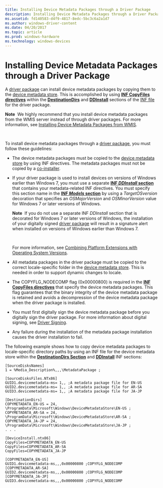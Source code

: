 ```yaml
---
title: Installing Device Metadata Packages through a Driver Package
description: Installing Device Metadata Packages through a Driver Package
ms.assetid: fd140583-d4f9-4817-8edc-5bc3c6a2a1d7
ms.author: windows-driver-content
ms.date: 04/20/2017
ms.topic: article
ms.prod: windows-hardware
ms.technology: windows-devices
---
```


# Installing Device Metadata Packages through a Driver Package


A [driver package](driver-packages.md) can install device metadata packages by copying them to the [device metadata store](device-metadata-store.md). This is accomplished by using [**INF CopyFiles directives**](inf-copyfiles-directive.md) within the [**DestinationDirs**](inf-destinationdirs-section.md) and [**DDInstall**](inf-ddinstall-section.md) sections of the [INF file](inf-files.md) for the driver package.

**Note**  We highly recommend that you install device metadata packages from the WMIS server instead of through driver packages. For more information, see [Installing Device Metadata Packages from WMIS](installing-device-metadata-packages-from-wmis.md).

 

To install device metadata packages through a [driver package](driver-packages.md), you must follow these guidelines:

-   The device metadata packages must be copied to the [device metadata store](device-metadata-store.md) by using INF directives. The metadata packages must not be copied by a [co-installer](writing-a-co-installer.md).

-   If your driver package is used to install devices on versions of Windows earlier than Windows 7, you must use a separate [**INF *DDInstall* section**](inf-ddinstall-section.md) that contains your metadata-related INF directives. You must specify this section name in the [**INF *Models* section**](inf-models-section.md) by using a *TargetOSversion* decoration that specifies an *OSMajorVersion* and *OSMinorVersion* value for Windows 7 or later versions of Windows.

    **Note**  If you do not use a separate INF *DDInstall* section that is decorated for Windows 7 or later versions of Windows, the installation of your digitally signed [driver package](driver-packages.md) will result in a signature alert when installed on versions of Windows earlier than Windows 7.

     

    For more information, see [Combining Platform Extensions with Operating System Versions](combining-platform-extensions-with-operating-system-versions.md).

-   All metadata packages in the driver package must be copied to the correct locale-specific folder in the [device metadata store](device-metadata-store.md). This is needed in order to support dynamic changes to locale.

-   The COPYFLG\_NODECOMP flag (0x00000800) is required in the [**INF CopyFiles directives**](inf-copyfiles-directive.md) that specify the device metadata packages. This flag guarantees that the binary integrity of the device metadata package is retained and avoids a decompression of the device metadata package when the driver package is installed.

-   You must first digitally sign the device metadata package before you digitally sign the driver package. For more information about digital signing, see [Driver Signing](driver-signing.md).

-   Any failure during the installation of the metadata package installation causes the driver installation to fail.

The following example shows how to copy device metadata packages to locale-specific directory paths by using an INF file for the device metadata store within the [**DestinationDirs Section**](inf-destinationdirs-section.md) and [**DDInstall**](inf-ddinstall-section.md) INF sections:

```
[SourceDisksNames]
1 = %Media_Description%,,,\MetadataPackage ;

[SourceDisksFiles.NTx86]
GUID1.devicemetadata-ms= 1,, ;A metadata package file for EN-US
GUID2.devicemetadata-ms= 1,, ;A metadata package file for AR-SA
GUID3.devicemetadata-ms= 1,, ;A metadata package file for JA-JP

[DestinationDirs]
COPYMETADATA_EN-US = 24, \ProgramData\Microsoft\Windows\DeviceMetadataStore\EN-US ;
COPYMETADATA_AR-SA = 24, \ProgramData\Microsoft\Windows\DeviceMetadataStore\AR-SA ;
COPYMETADATA_JA-JP = 24, \ProgramData\Microsoft\Windows\DeviceMetadataStore\JA-JP ;
. . .

[DeviceInstall.ntx86]
CopyFiles=COPYMETADATA_EN-US
CopyFiles=COPYMETADATA_AR-SA
CopyFiles=COPYMETADATA_JA-JP

[COPYMETADATA_EN-US]
GUID1.devicemetadata-ms,,,0x00000800 ;COPYFLG_NODECOMP
[COPYMETADATA_AR-SA]
GUID2.devicemetadata-ms,,,0x00000800 ;COPYFLG_NODECOMP
[COPYMETADATA_JA-JP]
GUID3.devicemetadata-ms,,,0x00000800 ;COPYFLG_NODECOMP
```

 

 





